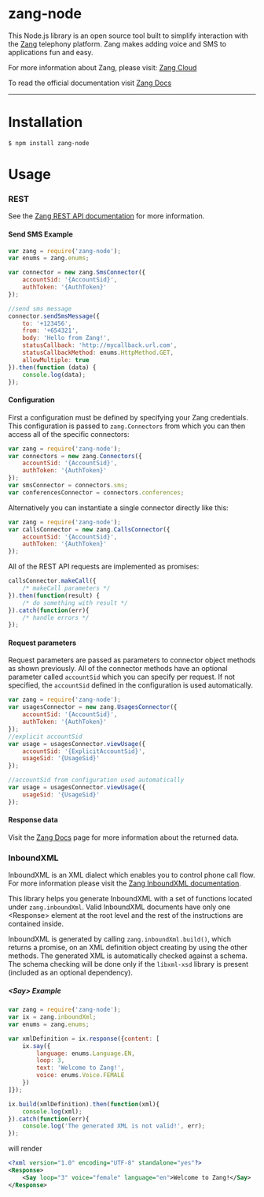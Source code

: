 zang-node
==========

This Node.js library is an open source tool built to simplify interaction with the [Zang](http://www.zang.io) telephony platform. Zang makes adding voice and SMS to applications fun and easy.

For more information about Zang, please visit: [Zang Cloud](https://www.zang.io/products/cloud)

To read the official documentation visit [Zang Docs](http://docs.zang.io/aspx/docs)

---


Installation
============

```
$ npm install zang-node
```

Usage
======

### REST

See the [Zang REST API documentation](http://docs.zang.io/aspx/rest) for more information.

#### Send SMS Example

```javascript
var zang = require('zang-node');
var enums = zang.enums;

var connector = new zang.SmsConnector({
    accountSid: '{AccountSid}',
    authToken: '{AuthToken}'
});

//send sms message
connector.sendSmsMessage({
    to: '+123456',
    from: '+654321',
    body: 'Hello from Zang!',
    statusCallback: 'http://mycallback.url.com',
    statusCallbackMethod: enums.HttpMethod.GET,
    allowMultiple: true
}).then(function (data) {
    console.log(data);
});

```
#### Configuration

First a configuration must be defined by specifying your Zang credentials. This configuration is passed to `zang.Connectors` from which you can then access all of the specific connectors:

```javascript
var zang = require('zang-node');
var connectors = new zang.Connectors({
    accountSid: '{AccountSid}',
    authToken: '{AuthToken}'
});
var smsConnector = connectors.sms;
var conferencesConnector = connectors.conferences;
```

Alternatively you can instantiate a single connector directly like this:
```javascript
var zang = require('zang-node');
var callsConnector = new zang.CallsConnector({
    accountSid: '{AccountSid}',
    authToken: '{AuthToken}'
});
``` 

All of the REST API requests are implemented as promises:
```javascript
callsConnector.makeCall({
    /* makeCall parameters */
}).then(function(result) { 
    /* do something with result */
}).catch(function(err){
    /* handle errors */
});
```

#### Request parameters
Request parameters are passed as parameters to connector object methods as shown previously. All of the connector methods have an optional parameter called `accountSid` which you can specify per request. If not specified, the `accountSid` defined in the configuration is used automatically.
```javascript
var zang = require('zang-node');
var usagesConnector = new zang.UsagesConnector({
    accountSid: '{AccountSid}',
    authToken: '{AuthToken}'
});
//explicit accountSid
var usage = usagesConnector.viewUsage({
    accountSid: '{ExplicitAccountSid}',
    usageSid: '{UsageSid}'
});

//accountSid from configuration used automatically
var usage = usagesConnector.viewUsage({
    usageSid: '{UsageSid}'
});
```

#### Response data
Visit the [Zang Docs](http://docs.zang.io) page for more information about the returned data.

### InboundXML

InboundXML is an XML dialect which enables you to control phone call flow. For more information please visit the [Zang InboundXML documentation](http://docs.zang.io/aspx/inboundxml).

This library helps you generate InboundXML with a set of functions located under `zang.inboundXml`. Valid InboundXML documents have only one \<Response\> element at the root level and the rest of the instructions are contained inside.

InboundXML is generated by calling `zang.inboundXml.build()`, which returns a promise, on an XML definition object creating by using the other methods. The generated XML is automatically checked against a schema. The schema checking will be done only if the `libxml-xsd` library is present (included as an optional dependency). 

##### \<Say\> Example

```javascript
var zang = require('zang-node');
var ix = zang.inboundXml;
var enums = zang.enums;

var xmlDefinition = ix.response({content: [
    ix.say({
        language: enums.Language.EN,
        loop: 3,
        text: 'Welcome to Zang!',
        voice: enums.Voice.FEMALE
    })
]});

ix.build(xmlDefinition).then(function(xml){
    console.log(xml);
}).catch(function(err){
    console.log('The generated XML is not valid!', err);
});

```

will render

```xml
<?xml version="1.0" encoding="UTF-8" standalone="yes"?>
<Response>
    <Say loop="3" voice="female" language="en">Welcome to Zang!</Say>
</Response>
```

